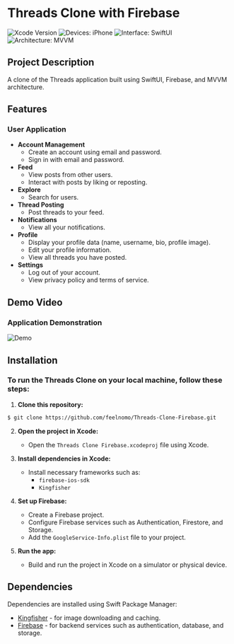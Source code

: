 # Threads Clone with Firebase

![Xcode Version](https://img.shields.io/badge/Xcode-16.0-lightgray?logo=Xcode)
![Devices: iPhone](https://img.shields.io/badge/Devices-iPhone-lightgray)
![Interface: SwiftUI](https://img.shields.io/badge/Interface-SwiftUI-lightgray)
![Architecture: MVVM](https://img.shields.io/badge/Architecture-MVVM-lightgray)

## Project Description
A clone of the Threads application built using SwiftUI, Firebase, and MVVM architecture.

## Features
### User Application
- **Account Management**
  - Create an account using email and password.
  - Sign in with email and password.
- **Feed**
  - View posts from other users.
  - Interact with posts by liking or reposting.
- **Explore**
  - Search for users.
- **Thread Posting**
  - Post threads to your feed.
- **Notifications**
  - View all your notifications.
- **Profile**
  - Display your profile data (name, username, bio, profile image).
  - Edit your profile information.
  - View all threads you have posted.
- **Settings**
  - Log out of your account.
  - View privacy policy and terms of service.

## Demo Video
### Application Demonstration

<img src="https://github.com/feelnomo/Threads-Clone-Firebase/GitDemo/demo.gif" alt="Demo">

## Installation
### To run the Threads Clone on your local machine, follow these steps:

1. **Clone this repository:**
```bash
$ git clone https://github.com/feelnomo/Threads-Clone-Firebase.git
```

2. **Open the project in Xcode:**
   - Open the `Threads Clone Firebase.xcodeproj` file using Xcode.

3. **Install dependencies in Xcode:**
   - Install necessary frameworks such as:
     - `firebase-ios-sdk`
     - `Kingfisher`

4. **Set up Firebase:**
   - Create a Firebase project.
   - Configure Firebase services such as Authentication, Firestore, and Storage.
   - Add the `GoogleService-Info.plist` file to your project.

5. **Run the app:**
   - Build and run the project in Xcode on a simulator or physical device.

## Dependencies
Dependencies are installed using Swift Package Manager:
- [Kingfisher](https://github.com/onevcat/Kingfisher) - for image downloading and caching.
- [Firebase](https://firebase.google.com/) - for backend services such as authentication, database, and storage.

